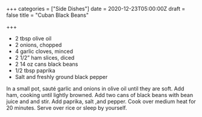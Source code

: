 +++
categories = ["Side Dishes"]
date = 2020-12-23T05:00:00Z
draft = false
title = "Cuban Black Beans"

+++
* 2 tbsp olive oil 
* 2 onions, chopped 
* 4 garlic cloves, minced 
* 2 1/2” ham slices, diced 
* 2 14 oz cans black beans 
* 1/2 tbsp paprika 
* Salt and freshly ground black pepper

In a small pot, sauté garlic and onions in olive oil until they are soft. Add ham, cooking until lightly browned. Add two cans of black beans with bean juice and and stir. Add paprika, salt ,and pepper. Cook over medium heat for 20 minutes. Serve over rice or sleep by yourself.